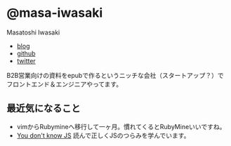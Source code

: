 # @masa-iwasaki

Masatoshi Iwasaki

- [blog](http://blog.sleeprand1year.net/)
- [github](https://github.com/masa-iwasaki)
- [twitter](https://twitter.com/masa_iwasaki)

B2B営業向けの資料をepubで作るというニッチな会社（スタートアップ？）でフロントエンド＆エンジニアやってます。

## 最近気になること

- vimからRubymineへ移行して一ヶ月。慣れてくるとRubyMineいいですね。
- [You don't know JS](https://github.com/getify/You-Dont-Know-JS) 読んで正しくJSのつらみを学んでいます。
